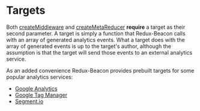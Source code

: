 # Targets

Both [createMiddleware](../api/create-middleware.md) and
[createMetaReducer](../api/create-meta-reducer.md) **require** a
target as their second parameter. A target is simply a function that
Redux-Beacon calls with an array of generated analytics events. What a
target does with the array of generated events is up to the target's
author, although the assumption is that the target will send those
events to an external analytics service.

As an added convenience Redux-Beacon provides prebuilt targets for
some popular analytics services:

* [Google Analytics](google-analytics.md)
* [Google Tag Manager](google-tag-manager.md)
* [Segment.io](segment.md)
